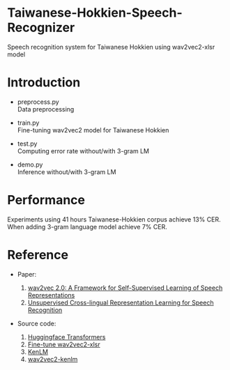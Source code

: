# **Taiwanese-Hokkien-Speech-Recognizer**
Speech recognition system for Taiwanese Hokkien using wav2vec2-xlsr model

# Introduction
* preprocess.py  
    Data preprocessing  

* train.py  
    Fine-tuning wav2vec2 model for Taiwanese Hokkien  

* test.py  
    Computing error rate without/with 3-gram LM  

* demo.py  
    Inference without/with 3-gram LM  

# Performance
Experiments using 41 hours Taiwanese-Hokkien corpus achieve 13% CER. When adding 3-gram language model achieve 7% CER.

# Reference
* Paper:  
    1. [wav2vec 2.0: A Framework for Self-Supervised Learning of Speech Representations](https://arxiv.org/abs/2006.11477)  
    2. [Unsupervised Cross-lingual Representation Learning for Speech Recognition](https://arxiv.org/abs/2006.13979)

* Source code:  
    1. [Huggingface Transformers](https://github.com/huggingface/transformers)  
    2. [Fine-tune wav2vec2-xlsr](https://huggingface.co/blog/fine-tune-xlsr-wav2vec2)  
    3. [KenLM](https://github.com/kpu/kenlm)  
    4. [wav2vec2-kenlm](https://github.com/farisalasmary/wav2vec2-kenlm)